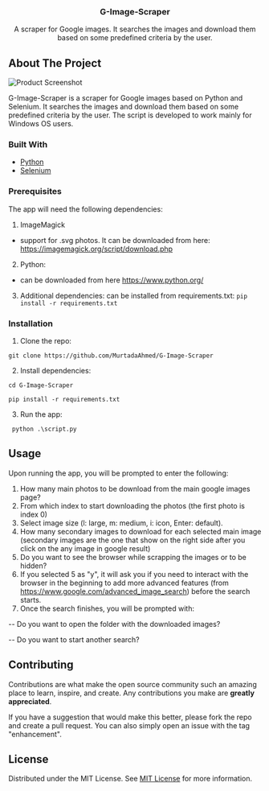 <br/>
<div align="center">

<h3 align="center"> G-Image-Scraper</h3>
<p align="center">
A scraper for Google images. It searches the images and download them based on some predefined criteria by the user. 
</p>
</div>

 ## About The Project

![Product Screenshot](https://i.imgur.com/LrW5K0E.png)

G-Image-Scraper is a scraper for Google images based on Python and Selenium. It searches the images and download them based on some predefined criteria by the user. The script is developed to work mainly for Windows OS users.
 ### Built With

- [Python](https://www.python.org)
- [Selenium](https://www.selenium.dev/)
 ### Prerequisites

The app will need the following dependencies:

1. ImageMagick
- support for .svg photos. It can be downloaded from here:
https://imagemagick.org/script/download.php

2. Python:
- can be downloaded from here
https://www.python.org/

3. Additional dependencies:
can be installed from requirements.txt:
``` pip install -r requirements.txt ```
 ### Installation

1. Clone the repo:
```
git clone https://github.com/MurtadaAhmed/G-Image-Scraper
```
2. Install dependencies:
``` 
cd G-Image-Scraper
```
``` 
pip install -r requirements.txt 
```
3. Run the app:

``` python .\script.py```
 ## Usage

Upon running the app, you will be prompted to enter the following:
1. How many main photos to be download from the main google images page?
2. From which index to start downloading the photos (the first photo is index 0)
3. Select image size (l: large, m: medium, i: icon, Enter: default).
4. How many secondary images to download for each selected main image (secondary images are the one that show on the right side after you click on the any image in google result)
5. Do you want to see the browser while scrapping the images or to be hidden?
6. If you selected 5 as "y", it will ask you if you need to interact with the browser in the beginning to add more advanced features (from https://www.google.com/advanced_image_search) before the search starts.
7. Once the search finishes, you will be prompted with:

-- Do you want to open the folder with the downloaded images?

-- Do you want to start another search?
 ## Contributing

Contributions are what make the open source community such an amazing place to learn, inspire, and create. Any contributions you make are **greatly appreciated**.

If you have a suggestion that would make this better, please fork the repo and create a pull request. You can also simply open an issue with the tag "enhancement".
 ## License

Distributed under the MIT License. See [MIT License](https://opensource.org/licenses/MIT) for more information.

